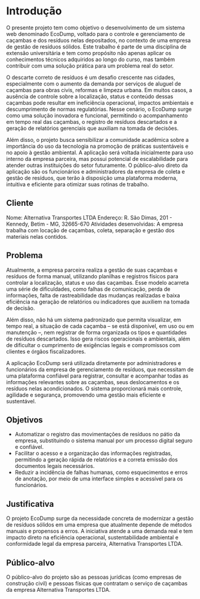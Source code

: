 # Introdução

O presente projeto tem como objetivo o desenvolvimento de um sistema web denominado EcoDump, voltado para o controle e gerenciamento de caçambas e dos resíduos nelas depositados, no contexto de uma empresa de gestão de resíduos sólidos. Este trabalho é parte de uma disciplina de extensão universitária e tem como propósito não apenas aplicar os conhecimentos técnicos adquiridos ao longo do curso, mas também contribuir com uma solução prática para um problema real do setor.

O descarte correto de resíduos é um desafio crescente nas cidades, especialmente com o aumento da demanda por serviços de aluguel de caçambas para obras civis, reformas e limpeza urbana. Em muitos casos, a ausência de controle sobre a localização, status e conteúdo dessas caçambas pode resultar em ineficiência operacional, impactos ambientais e descumprimento de normas regulatórias. Nesse cenário, o EcoDump surge como uma solução inovadora e funcional, permitindo o acompanhamento em tempo real das caçambas, o registro de resíduos descartados e a geração de relatórios gerenciais que auxiliam na tomada de decisões.

Além disso, o projeto busca sensibilizar a comunidade acadêmica sobre a importância do uso da tecnologia na promoção de práticas sustentáveis e no apoio à gestão ambiental. A aplicação será voltada inicialmente para uso interno da empresa parceira, mas possui potencial de escalabilidade para atender outras instituições do setor futuramente. O público-alvo direto da aplicação são os funcionários e administradores da empresa de coleta e gestão de resíduos, que terão à disposição uma plataforma moderna, intuitiva e eficiente para otimizar suas rotinas de trabalho.

## Cliente 

Nome: Alternativa Transportes LTDA
Endereço: R. São Dimas, 201 - Kennedy, Betim - MG, 32665-670
Atividades desenvolvidas: A empresa trabalha com locação de caçambas, coleta, separação e gestão dos materiais nelas contidos.

## Problema

Atualmente, a empresa parceira realiza a gestão de suas caçambas e resíduos de forma manual, utilizando planilhas e registros físicos para controlar a localização, status e uso das caçambas. Esse modelo acarreta uma série de dificuldades, como falhas de comunicação, perda de informações, falta de rastreabilidade das mudanças realizadas e baixa eficiência na geração de relatórios ou indicadores que auxiliem na tomada de decisão.

Além disso, não há um sistema padronizado que permita visualizar, em tempo real, a situação de cada caçamba – se está disponível, em uso ou em manutenção –, nem registrar de forma organizada os tipos e quantidades de resíduos descartados. Isso gera riscos operacionais e ambientais, além de dificultar o cumprimento de exigências legais e compromissos com clientes e órgãos fiscalizadores.

A aplicação EcoDump será utilizada diretamente por administradores e funcionários da empresa de gerenciamento de resíduos, que necessitam de uma plataforma confiável para registrar, consultar e acompanhar todas as informações relevantes sobre as caçambas, seus deslocamentos e os resíduos nelas acondicionados. O sistema proporcionará mais controle, agilidade e segurança, promovendo uma gestão mais eficiente e sustentável.

## Objetivos

- Automatizar o registro das movimentações de resíduos no pátio da empresa, substituindo o sistema manual por um processo digital seguro e confiável.
- Facilitar o acesso e a organização das informações registradas, permitindo a geração rápida de relatórios e a correta emissão dos documentos legais necessários.
- Reduzir a incidência de falhas humanas, como esquecimentos e erros de anotação, por meio de uma interface simples e acessível para os funcionários.


## Justificativa

O projeto EcoDump surge da necessidade concreta de modernizar a gestão de resíduos sólidos em uma empresa que atualmente depende de métodos manuais e propensos a erros. A iniciativa atende a uma demanda real e tem impacto direto na eficiência operacional, sustentabilidade ambiental e conformidade legal da empresa parceira, Alternativa Transportes LTDA.

## Público-alvo

O público-alvo do projeto são as pessoas jurídicas (como empresas de construção civil) e pessoas físicas que contratam o serviço de caçambas da empresa Alternativa Transportes LTDA.

